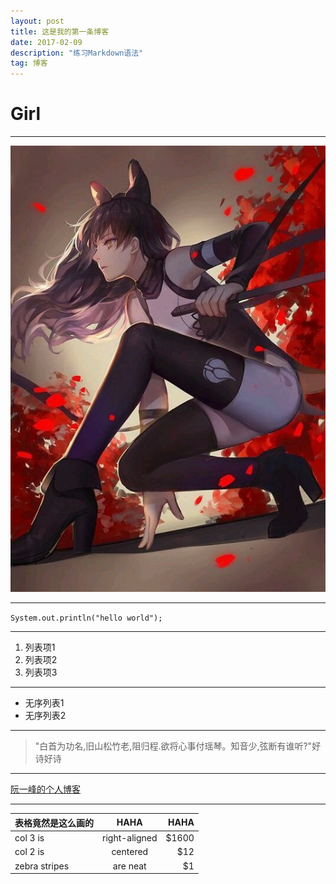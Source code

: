```yaml
---
layout: post
title: 这是我的第一条博客
date: 2017-02-09
description: "练习Markdown语法"
tag: 博客 
---
```


# Girl

***
![girl](/images/girl.jpg)

***
`System.out.println("hello world");`

***
1. 列表项1
2. 列表项2
3. 列表项3

***
* 无序列表1
* 无序列表2

***
>"白首为功名,旧山松竹老,阻归程.欲将心事付瑶琴。知音少,弦断有谁听?"好诗好诗

***
[阮一峰的个人博客](http://www.ruanyifeng.com/home.html)

***

| 表格竟然是这么画的| HAHA          | HAHA            |
| ----------------- |:-------------:| ---------------:|
| col 3 is          | right-aligned | $1600           |
| col 2 is          | centered      | $12             |
| zebra stripes     | are neat      | $1              |
